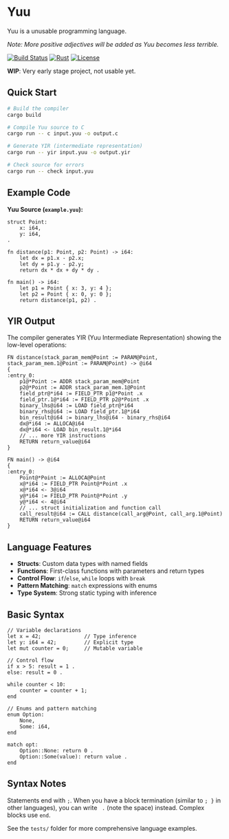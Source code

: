 # Yuu

Yuu is a unusable programming language.

*Note: More positive adjectives will be added as Yuu becomes less terrible.*

[![Build Status](https://github.com/JanIngoHaas/yuu/workflows/CI/badge.svg)](https://github.com/JanIngoHaas/yuu/actions)
[![Rust](https://img.shields.io/badge/rust-1.90+-orange.svg)](https://www.rust-lang.org)
[![License](https://img.shields.io/badge/license-Apache%202.0-blue.svg)](LICENSE)

**WIP**: Very early stage project, not usable yet.

## Quick Start

```bash
# Build the compiler
cargo build

# Compile Yuu source to C
cargo run -- c input.yuu -o output.c

# Generate YIR (intermediate representation)
cargo run -- yir input.yuu -o output.yir

# Check source for errors
cargo run -- check input.yuu
```

## Example Code

**Yuu Source (`example.yuu`):**
```yuu
struct Point:
    x: i64,
    y: i64,
.

fn distance(p1: Point, p2: Point) -> i64:
    let dx = p1.x - p2.x;
    let dy = p1.y - p2.y;
    return dx * dx + dy * dy .

fn main() -> i64:
    let p1 = Point { x: 3, y: 4 };
    let p2 = Point { x: 0, y: 0 };
    return distance(p1, p2) .
```

## YIR Output

The compiler generates YIR (Yuu Intermediate Representation) showing the low-level operations:

```yir
FN distance(stack_param_mem@Point := PARAM@Point, stack_param_mem.1@Point := PARAM@Point) -> @i64
{
:entry_0:
    p1@*Point := ADDR stack_param_mem@Point
    p2@*Point := ADDR stack_param_mem.1@Point
    field_ptr@*i64 := FIELD_PTR p1@*Point .x
    field_ptr.1@*i64 := FIELD_PTR p2@*Point .x
    binary_lhs@i64 := LOAD field_ptr@*i64
    binary_rhs@i64 := LOAD field_ptr.1@*i64
    bin_result@i64 := binary_lhs@i64 - binary_rhs@i64
    dx@*i64 := ALLOCA@i64
    dx@*i64 <- LOAD bin_result.1@*i64
    // ... more YIR instructions
    RETURN return_value@i64
}

FN main() -> @i64
{
:entry_0:
    Point@*Point := ALLOCA@Point
    x@*i64 := FIELD_PTR Point@*Point .x
    x@*i64 <- 3@i64
    y@*i64 := FIELD_PTR Point@*Point .y
    y@*i64 <- 4@i64
    // ... struct initialization and function call
    call_result@i64 := CALL distance(call_arg@Point, call_arg.1@Point)
    RETURN return_value@i64
}
```

## Language Features

- **Structs**: Custom data types with named fields
- **Functions**: First-class functions with parameters and return types  
- **Control Flow**: `if`/`else`, `while` loops with `break`
- **Pattern Matching**: `match` expressions with enums
- **Type System**: Strong static typing with inference

## Basic Syntax

```yuu
// Variable declarations
let x = 42;              // Type inference
let y: i64 = 42;         // Explicit type
let mut counter = 0;     // Mutable variable

// Control flow
if x > 5: result = 1 .
else: result = 0 .

while counter < 10:
    counter = counter + 1;
end

// Enums and pattern matching
enum Option:
    None,
    Some: i64,
end

match opt:
    Option::None: return 0 .
    Option::Some(value): return value .
end
```

## Syntax Notes

Statements end with `;`. When you have a block termination (similar to `; }` in other languages), you can write ` .` (note the space) instead. Complex blocks use `end`.

See the `tests/` folder for more comprehensive language examples.
